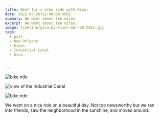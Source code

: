 ```yaml
---
title: Went for a bike ride with Gina.
date: 2022-03-26T12:00:00.000Z
summary: We went about ten miles.
excerpt: We went about ten miles.
image: timeline/gina-by-river-mar-26-2022.jpg
tags:
  - post
  - New Orleans
  - bikes
  - Industrial Canal
  - Gina


---
```


![bike ride](https://davidrhoden.com/static/img/timeline/gina-by-river-mar-26-2022.jpg)

![view of the Industrial Canal](https://davidrhoden.com/static/img/timeline/view-of-river-mar-26-2022.jpg)

![bike ride](https://davidrhoden.com/static/img/timeline/gina-stairs-to-river-mar-26-2022.jpg)

We went on a nice ride on a beautiful day. Not too newsworthy but we ran into friends, saw the neighborhood in the sunshine, and moved around.